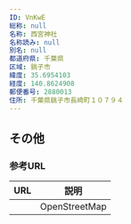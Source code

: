 ```yaml
---
ID: VnKwE
総称: null
名称: 西宮神社
名称読み: null
別名: null
都道府県: 千葉県
区域: 銚子市
緯度: 35.6954103
経度: 140.8624908
郵便番号: 2880013
住所: 千葉県銚子市長崎町１０７９４
---
```


## その他

### 参考URL

| URL | 説明          |
| --- | ------------- |
|     | OpenStreetMap |
